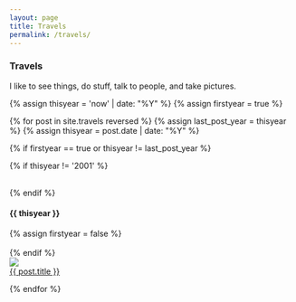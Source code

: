 ```yaml
---
layout: page
title: Travels
permalink: /travels/
---
```


### Travels

I like to see things, do stuff, talk to people, and take pictures. 

{% assign thisyear = 'now' | date: "%Y" %}
{% assign firstyear = true %}

{% for post in site.travels reversed %}
  {% assign last_post_year = thisyear %}
  {% assign thisyear = post.date | date: "%Y" %}

  {% if firstyear == true or thisyear != last_post_year %}

  {% if thisyear != '2001' %}
  <div class="clear">&nbsp;</div>
  {% endif %}

  <h4>{{ thisyear }}</h4>
  {% assign firstyear = false %}
  <div class="clear">&nbsp;</div>
{% endif %}

  <div class="blogthumb">
    <a href="{{post.url}}"><img src="{{ post.image }}"></a>
    <div class="blogthumb-link"><a href="{{post.url}}">{{ post.title }}</a></div>
  </div>
    
{% endfor %}

<div class="clear">&nbsp;</div>
